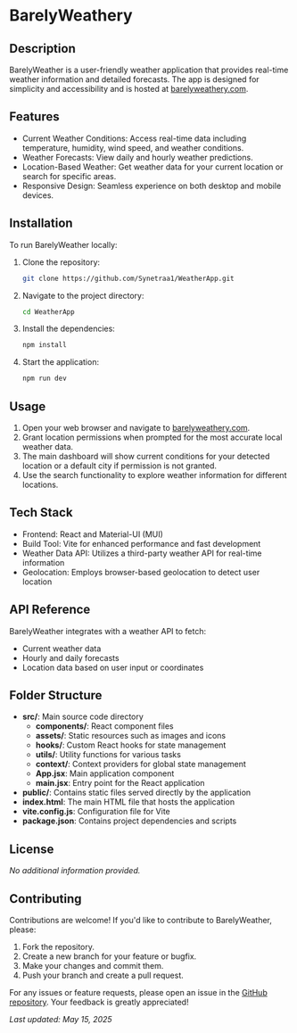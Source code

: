 # BarelyWeathery

## Description
BarelyWeather is a user-friendly weather application that provides real-time weather information and detailed forecasts. The app is designed for simplicity and accessibility and is hosted at [barelyweathery.com](https://barelyweathery.com).

## Features
- Current Weather Conditions: Access real-time data including temperature, humidity, wind speed, and weather conditions.
- Weather Forecasts: View daily and hourly weather predictions.
- Location-Based Weather: Get weather data for your current location or search for specific areas.
- Responsive Design: Seamless experience on both desktop and mobile devices.

## Installation
To run BarelyWeather locally:

1. Clone the repository:
   ```bash
   git clone https://github.com/Synetraa1/WeatherApp.git
   ```
2. Navigate to the project directory:
   ```bash
   cd WeatherApp
   ```
3. Install the dependencies:
   ```bash
   npm install
   ```
4. Start the application:
   ```bash
   npm run dev
   ```

## Usage
1. Open your web browser and navigate to [barelyweathery.com](https://barelyweathery.com).
2. Grant location permissions when prompted for the most accurate local weather data.
3. The main dashboard will show current conditions for your detected location or a default city if permission is not granted.
4. Use the search functionality to explore weather information for different locations.

## Tech Stack
- Frontend: React and Material-UI (MUI)
- Build Tool: Vite for enhanced performance and fast development
- Weather Data API: Utilizes a third-party weather API for real-time information
- Geolocation: Employs browser-based geolocation to detect user location

## API Reference
BarelyWeather integrates with a weather API to fetch:
- Current weather data
- Hourly and daily forecasts
- Location data based on user input or coordinates

## Folder Structure
- **src/**: Main source code directory
  - **components/**: React component files
  - **assets/**: Static resources such as images and icons
  - **hooks/**: Custom React hooks for state management
  - **utils/**: Utility functions for various tasks
  - **context/**: Context providers for global state management
  - **App.jsx**: Main application component
  - **main.jsx**: Entry point for the React application
- **public/**: Contains static files served directly by the application
- **index.html**: The main HTML file that hosts the application
- **vite.config.js**: Configuration file for Vite
- **package.json**: Contains project dependencies and scripts

## License
_No additional information provided._

## Contributing
Contributions are welcome! If you'd like to contribute to BarelyWeather, please:
1. Fork the repository.
2. Create a new branch for your feature or bugfix.
3. Make your changes and commit them.
4. Push your branch and create a pull request.

For any issues or feature requests, please open an issue in the [GitHub repository](https://github.com/Synetraa1/WeatherApp). Your feedback is greatly appreciated! 

*Last updated: May 15, 2025*
